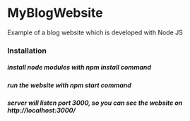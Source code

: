 # MyBlogWebsite
Example of a blog website which is developed with Node JS
### Installation
##### install node modules with npm install command
##### run the website with npm start command
##### server will listen port 3000, so you can see the website on http://localhost:3000/
